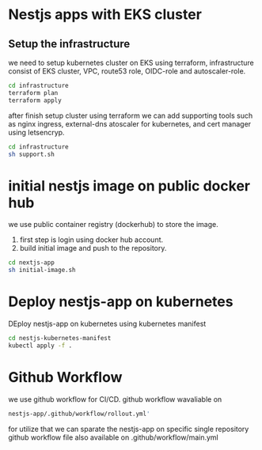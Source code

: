 # Nestjs apps with EKS cluster
## Setup the infrastructure
we need to setup kubernetes cluster on EKS using terraform, infrastructure consist of EKS cluster, VPC, route53 role, OIDC-role and autoscaler-role.
```sh
cd infrastructure
terraform plan
terraform apply
```
after finish setup cluster using terraform we can add supporting tools such as nginx ingress, external-dns atoscaler for kubernetes, and cert manager using letsencryp.
```sh
cd infrastructure
sh support.sh
```

# initial nestjs image on public docker hub
we use public container registry (dockerhub) to store the image. 
1. first step is login using docker hub account.
2. build initial image and push to the repository.

```sh
cd nextjs-app
sh initial-image.sh
```

# Deploy nestjs-app on kubernetes
DEploy nestjs-app on kubernetes using kubernetes manifest 
```sh
cd nestjs-kubernetes-manifest
kubectl apply -f .
```

# Github Workflow
we use github workflow for CI/CD. github workflow wavaliable on 
```sh
nestjs-app/.github/workflow/rollout.yml'
```
for utilize that we can sparate the nestjs-app on specific single repository 
github workflow file also available on .github/workflow/main.yml

